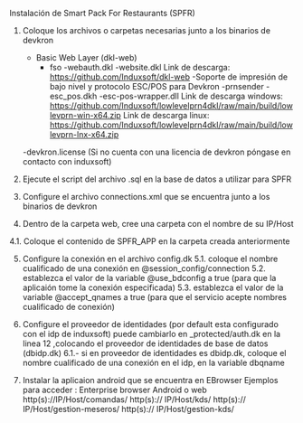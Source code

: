 Instalación de Smart Pack For Restaurants (SPFR)

1. Coloque los archivos o carpetas necesarias junto a los binarios de devkron
	- Basic Web Layer (dkl-web) 
		- fso
		-webauth.dkl
		-website.dkl
		Link de descarga: https://github.com/Induxsoft/dkl-web
	-Soporte de impresión de bajo nivel y protocolo ESC/POS para Devkron
		-prnsender
		-esc_pos.dkh
		-esc-pos-wrapper.dll
		Link de descarga windows: https://github.com/Induxsoft/lowlevelprn4dkl/raw/main/build/lowlevprn-win-x64.zip
		Link de descarga linux: https://github.com/Induxsoft/lowlevelprn4dkl/raw/main/build/lowlevprn-lnx-x64.zip
		
	-devkron.license (Si no cuenta con una licencia de devkron póngase en contacto con induxsoft)

2. Ejecute el script del archivo .sql en la base de datos a utilizar para SPFR

3. Configure el archivo connections.xml que se encuentra junto a los binarios de devkron

4. Dentro de la carpeta web, cree una carpeta con el nombre de su IP/Host

4.1. Coloque el contenido de SPFR_APP en la carpeta creada anteriormente

5. Configure la conexión en el archivo config.dk 
	5.1. coloque el nombre cualificado de una conexión en @session_config/connection
	5.2. establezca el valor de la variable @use_bdconfig a true (para que la aplicaión tome la conexión especificada)
	5.3. establezca el valor de la variable @accept_qnames a true (para que el servicio acepte nombres cualificado de conexión)
	
6. Configure el proveedor de identidades (por default esta configurado con el idp de induxsoft) puede cambiarlo en _protected/auth.dk
	en la linea 12 ,colocando el proveedor de identidades de base de datos (dbidp.dk)
	6.1.- si en proveedor de identidades es dbidp.dk, coloque el nombre cualificado de una conexión en el idp, en la variable dbqname 
	
7. Instalar la aplicaion android que se encuentra en EBrowser
Ejemplos para acceder :
		Enterprise browser Android o web
		http(s)://IP/Host/comandas/
		http(s):// IP/Host/kds/
		http(s):// IP/Host/gestion-meseros/
		http(s):// IP/Host/gestion-kds/






